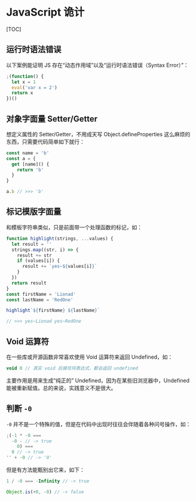 # JavaScript 诡计

[TOC]

## 运行时语法错误

以下案例能证明 JS 存在“动态作用域”以及“运行时语法错误（Syntax Error）”：

```js
;(function() {
  let x = 1
  eval('var x = 2')
  return x
})()
```

## 对象字面量 Setter/Getter

想定义属性的 Setter/Getter，不用成天写 Object.defineProperties 这么麻烦的东西，只需要代码简单如下就行：

```js
const name = 'b'
const a = {
  get [name]() {
    return 'b'
  }
}

a.b // >>> 'b'
```

## 标记模版字面量

和模板字符串类似，只是前面带一个处理函数的标记，如：

```js
function highlight(strings, ...values) {
  let result = ''
  strings.map((str, i) => {
    result += str
    if (values[i]) {
      result += `yes~${values[i]}`
    }
  })
  return result
}
const firstName = 'Lionad'
const lastName = 'RedOne'

highlight`${firstName} ${lastName}`

// >>> yes~Lionad yes~RedOne
```

## Void 运算符

在一些库或开源函数非常喜欢使用 Void 运算符来返回 Undefined，如：

```js
void 0 // 其实 void 后接任何表达式，都会返回 undefined
```

主要作用是用来生成“纯正的” Undefined，因为在某些旧浏览器中，Undefined 能被重新赋值。总的来说，实践意义不是很大。

## 判断 `-0`

`-0` 并不是一个特殊的值，但是在代码中出现时往往会伴随着各种问号操作，如：

```js
;(-1 * -0 ===
  -0 - // -> true
    0) ===
  0 // -> true
'' + -0 // -> '0'
```

但是有方法能甄别出它来，如下：

```js
1 / -0 === -Infinity // -> true
```

```js
Object.is(+0, -0) // -> false
```
